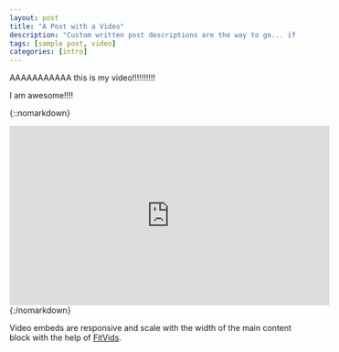 ```yaml
---
layout: post
title: "A Post with a Video"
description: "Custom written post descriptions are the way to go... if you're not lazy."
tags: [sample post, video]
categories: [intro]
---
```

AAAAAAAAAAA this is my video!!!!!!!!!!

I am awesome!!!!

{::nomarkdown}
<iframe width="560" height="315" src="https://www.youtube.com/embed/0Ft7UXwLnJE" frameborder="0" allowfullscreen></iframe>
{:/nomarkdown}

Video embeds are responsive and scale with the width of the main content block with the help of [FitVids](http://fitvidsjs.com/).
